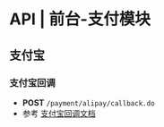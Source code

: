 # API | 前台-支付模块

## 支付宝

### 支付宝回调

- **POST** `/payment/alipay/callback.do`
- 参考 [支付宝回调文档](https://docs.open.alipay.com/194/103296/)
